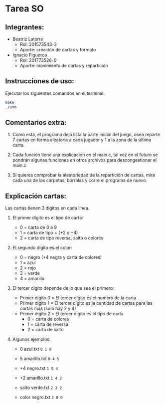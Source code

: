 # Tarea SO
## Integrantes:

* Beatriz Latorre
	* Rol: 201573543-3
	* Aporte: creación de cartas y formato
* Ignacio Figueroa
	* Rol: 201773526-0
	* Aporte: movimiento de cartas y repartición

## Instrucciones de uso:

Ejecutar los siguientes comandos en el terminal:

```bash
make
./uno
```
## Comentarios extra:

1. Como está, el programa deja lista la parte inicial del juego, osea reparte 7 cartas en forma aleatoria a cada jugador y 1 a la zona de la última carta.

2. Cada función tiene una explicación en el main.c, tal vez en el futuro se pondrán algunas funciones en otros archivos para descongestionar el main.c

3. Si quieres comprobar la aleatoriedad de la repartición de cartas, mira cada una de las carpetas, bórralas y corre el programa de nuevo.

## Explicación cartas:

Las cartas tienen 3 dígitos en cada línea.
1. El primer dígito es el tipo de carta:
	* 0 = carta de 0 a 9
	* 1 = carta de tipo + (+2 o +4)
	* 2 = carta de tipo reversa, salto o colores
	
2. El segundo dígito es el color:
	* 0 = negro (+4 negra y carta de colores)
	* 1 = azul
	* 2 = rojo
	* 3 = verde
	* 4 = amarillo

3. El tercer dígito depende de lo que sea el primero:
	* Primer dígito 0 = El tercer dígito es el numero de la carta
	* Primer dígito 1 = El tercer dígito es la cantidad de cartas para las cartas más (solo hay 2 y 4)
	* Primer dígito 2 = El tercer dígito es el tipo de carta 
		* 0 = carta de colores
		* 1 = carta de reversa
		* 2 = carta de salto
		
4. Algunos ejemplos:
	* 0 azul.txt `0 1 0`
	
	* 5 amarillo.txt `0 4 5`
	
	* +4 negro.txt `1 0 4`
		
	* +2 amarillo.txt `1 4 2`
		
	* salto verde.txt `2 3 2`
		
	* color negro.txt `2 0 0`
